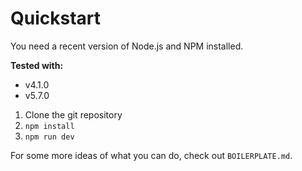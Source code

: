 # Quickstart

You need a recent version of Node.js and NPM installed.

**Tested with:**

* v4.1.0
* v5.7.0

1. Clone the git repository
2. `npm install`
3. `npm run dev`

For some more ideas of what you can do, check out `BOILERPLATE.md`.